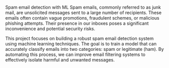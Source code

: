 Spam email detection with ML
Spam emails, commonly referred to as junk mail, are unsolicited messages sent to a large number of recipients. These emails often contain vague promotions, fraudulent schemes, or malicious phishing attempts. Their presence in our inboxes poses a significant inconvenience and potential security risks.

This project focuses on building a robust spam email detection system using machine learning techniques. The goal is to train a model that can accurately classify emails into two categories: spam or legitimate (ham). By automating this process, we can improve email filtering systems to effectively isolate harmful and unwanted messages.

